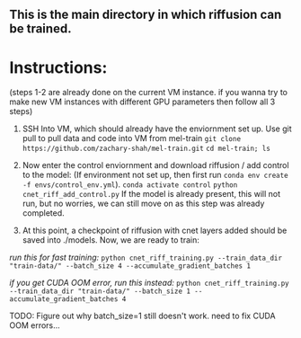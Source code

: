 ## This is the main directory in which riffusion can be trained.

# Instructions:
(steps 1-2 are already done on the current VM instance. if you wanna try to make new VM instances with different GPU parameters then follow all 3 steps)

1. SSH Into VM, which should already have the enviornment set up. Use git pull to pull data and code into VM from mel-train
```git clone https://github.com/zachary-shah/mel-train.git``` 
```cd mel-train; ls```

2. Now enter the control enviornment and download riffusion / add control to the model:
(If environment not set up, then first run ```conda env create -f envs/control_env.yml```).
```conda activate control```
```python cnet_riff_add_control.py```
If the model is already present, this will not run, but no worries, we can still move on as this step was already completed. 

3. At this point, a checkpoint of riffusion with cnet layers added should be saved into ./models. Now, we are ready to train: 

*run this for fast training:*
```python cnet_riff_training.py --train_data_dir "train-data/" --batch_size 4 --accumulate_gradient_batches 1```

*if you get CUDA OOM error, run this instead:*
```python cnet_riff_training.py --train_data_dir "train-data/" --batch_size 1 --accumulate_gradient_batches 4```

TODO: Figure out why batch_size=1 still doesn't work. need to fix CUDA OOM errors...
